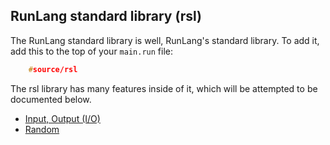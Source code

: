 <h2 id = "rsl">RunLang standard library (rsl)</h2>

The RunLang standard library is well, RunLang's standard library. To add it, add this to the top of your `main.run` file:
```cpp
    #source/rsl
```

The rsl library has many features inside of it, which will be attempted to be documented below.

- [Input, Output (I/O)](./Input-Output.md)
- [Random](./Random.md)